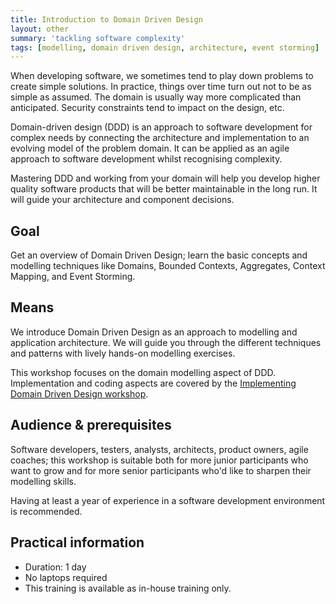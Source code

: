 ```yaml
---
title: Introduction to Domain Driven Design
layout: other
summary: 'tackling software complexity'
tags: [modelling, domain driven design, architecture, event storming]
---
```


When developing software, we sometimes tend to play down problems to create
simple solutions. In practice, things over time turn out not to be as simple as
assumed. The domain is usually way more complicated than anticipated. Security
constraints tend to impact on the design, etc.

Domain-driven design (DDD) is an approach to software development for complex
needs by connecting the architecture and implementation to an evolving model of
the problem domain. It can be applied as an agile approach to software
development whilst recognising complexity.

Mastering DDD and working from your domain will help you develop higher quality
software products that will be better maintainable in the long run. It will
guide your architecture and component decisions.

## Goal

Get an overview of Domain Driven Design; learn the basic concepts and modelling
techniques like Domains, Bounded Contexts, Aggregates, Context Mapping, and
Event Storming.

## Means

We introduce Domain Driven Design as an approach to modelling and application
architecture. We will guide you through the different techniques and patterns
with lively hands-on modelling exercises. 

This workshop focuses on the domain modelling aspect of DDD. Implementation and
coding aspects are covered by the [Implementing Domain Driven Design workshop](/training/implementing-ddd).

## Audience & prerequisites

Software developers, testers, analysts, architects, product owners, agile
coaches; this workshop is suitable both for more junior participants who want to
grow and for more senior participants who'd like to sharpen their modelling
skills.

Having at least a year of experience in a software development environment is
recommended.

## Practical information

* Duration: 1 day
* No laptops required
* This training is available as in-house training only.
